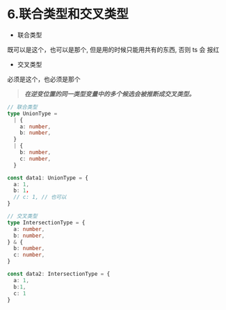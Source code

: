 # 6.联合类型和交叉类型

* 联合类型

既可以是这个，也可以是那个, 但是用的时候只能用共有的东西, 否则 ts 会 报红


* 交叉类型

必须是这个，也必须是那个

> ***在逆变位置的同一类型变量中的多个候选会被推断成交叉类型。***


```ts
// 联合类型
type UnionType = 
  | {
    a: number,
    b: number,
  }
  | {
    b: number,
    c: number,
  }

const data1: UnionType = {
  a: 1,
  b: 1，
  // c: 1, // 也可以
}

// 交叉类型
type IntersectionType = {
  a: number,
  b: number,
} & {
  b: number,
  c: number,
}

const data2: IntersectionType = {
  a: 1,
  b:1,
  c: 1
}
```
